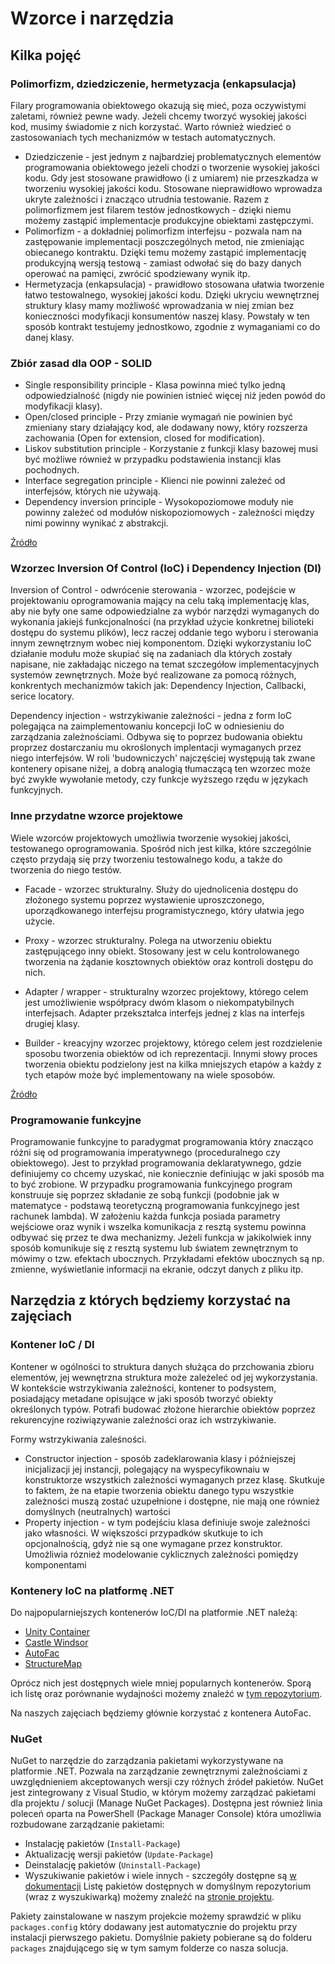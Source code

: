 # Wzorce i narzędzia

## Kilka pojęć

### Polimorfizm, dziedziczenie, hermetyzacja (enkapsulacja)

Filary programowania obiektowego okazują się mieć, poza oczywistymi zaletami, również pewne wady. Jeżeli chcemy tworzyć wysokiej jakości kod, musimy świadomie z nich korzystać.
Warto również wiedzieć o zastosowaniach tych mechanizmów w testach automatycznych.
* Dziedziczenie - jest jednym z najbardziej problematycznych elementów programowania obiektowego jeżeli chodzi o tworzenie wysokiej jakości kodu.
Gdy jest stosowane prawidłowo (i z umiarem) nie przeszkadza w tworzeniu wysokiej jakości kodu.
Stosowane nieprawidłowo wprowadza ukryte zależności i znacząco utrudnia testowanie. 
Razem z polimorfizmem jest filarem testów jednostkowych - dzięki niemu możemy zastąpić implementacje produkcyjne obiektami zastępczymi.
* Polimorfizm - a dokładniej polimorfizm interfejsu - pozwala nam na zastępowanie implementacji poszczególnych metod, nie zmieniając obiecanego kontraktu.
Dzięki temu możemy zastąpić implementację produkcyjną wersją testową - zamiast odwołać się do bazy danych operować na pamięci, zwrócić spodziewany wynik itp.
* Hermetyzacja (enkapsulacja) - prawidłowo stosowana ułatwia tworzenie łatwo testowalnego, wysokiej jakości kodu.
Dzięki ukryciu wewnętrznej struktury klasy mamy możliwość wprowadzania w niej zmian bez konieczności modyfikacji konsumentów naszej klasy.
Powstały w ten sposób kontrakt testujemy jednostkowo, zgodnie z wymaganiami co do danej klasy. 

### Zbiór zasad dla OOP - SOLID

* Single responsibility principle - Klasa powinna mieć tylko jedną odpowiedzialność (nigdy nie powinien istnieć więcej niż jeden powód do modyfikacji klasy).
* Open/closed principle - Przy zmianie wymagań nie powinien być zmieniany stary działający kod, ale dodawany nowy, który rozszerza zachowania (Open for extension, closed for modification).
* Liskov substitution principle - Korzystanie z funkcji klasy bazowej musi być możliwe również w przypadku podstawienia instancji klas pochodnych.
* Interface segregation principle - Klienci nie powinni zależeć od interfejsów, których nie używają.
* Dependency inversion principle - Wysokopoziomowe moduły nie powinny zależeć od modułów niskopoziomowych - zależności między nimi powinny wynikać z abstrakcji.

[Źródło](https://pl.wikipedia.org/wiki/Solid_(programowanie_obiektowe))

### Wzorzec Inversion Of Control (IoC) i Dependency Injection (DI)

Inversion of Control - odwrócenie sterowania - wzorzec, podejście w projektowaniu oprogramowania mający na celu taką implementację klas, aby nie były one same odpowiedzialne za wybór narzędzi wymaganych do wykonania jakiejś funkcjonalności (na przykład użycie konkretnej bilioteki dostępu do systemu plików), lecz raczej oddanie tego wyboru i sterowania innym zewnętrznym wobec niej komponentom. 
Dzięki wykorzystaniu IoC działanie modułu może skupiać się na zadaniach dla których zostały napisane, nie zakładając niczego na temat szczegółow implementacyjnych systemów zewnętrznych.
Może być realizowane za pomocą różnych, konkrentych mechanizmów takich jak: Dependency Injection, Callbacki, serice locatory.

Dependency injection - wstrzykiwanie zależności - jedna z form IoC polegająca na zaimplementowaniu koncepcji IoC w odniesieniu do zarządzania zależnościami. Odbywa się to poprzez budowania obiektu proprzez dostarczaniu mu okroślonych implentacji 
wymaganych przez niego interfejsów. W roli 'budowniczych' najczęściej występują tak zwane kontenery opisane niżej, a dobrą analogią tłumaczącą ten wzorzec może być zwykłe wywołanie metody, czy funkcje wyższego rzędu w językach funkcyjnych.

### Inne przydatne wzorce projektowe

Wiele wzorców projektowych umożliwia tworzenie wysokiej jakości, testowanego oprogramowania.
Spośród nich jest kilka, które szczególnie często przydają się przy tworzeniu testowalnego kodu, a także do tworzenia do niego testów.

* Facade - wzorzec strukturalny. Służy do ujednolicenia dostępu do złożonego systemu poprzez wystawienie uproszczonego, uporządkowanego interfejsu programistycznego, który ułatwia jego użycie.

* Proxy - wzorzec strukturalny. Polega na utworzeniu obiektu zastępującego inny obiekt. Stosowany jest w celu kontrolowanego tworzenia na żądanie kosztownych obiektów oraz kontroli dostępu do nich.

* Adapter / wrapper - strukturalny wzorzec projektowy, którego celem jest umożliwienie współpracy dwóm klasom o niekompatybilnych interfejsach. Adapter przekształca interfejs jednej z klas na interfejs drugiej klasy.

* Builder -  kreacyjny wzorzec projektowy, którego celem jest rozdzielenie sposobu tworzenia obiektów od ich reprezentacji. Innymi słowy proces tworzenia obiektu podzielony jest na kilka mniejszych etapów a każdy z tych etapów może być implementowany na wiele sposobów. 

[Źródło](https://pl.wikipedia.org)

### Programowanie funkcyjne

Programowanie funkcyjne to paradygmat programowania który znacząco różni się od programowania imperatywnego (proceduralnego czy obiektowego).
Jest to przykład programowania deklaratywnego, gdzie definiujemy co chcemy uzyskać, nie koniecznie definiując w jaki sposób ma to być zrobione.
W przypadku programowania funkcyjnego program konstruuje się poprzez składanie ze sobą funkcji (podobnie jak w matematyce - podstawą teoretyczną programowania funkcyjnego jest rachunek lambda).
W założeniu każda funkcja posiada parametry wejściowe oraz wynik i wszelka komunikacja z resztą systemu powinna odbywać się przez te dwa mechanizmy.
Jeżeli funkcja w jakikolwiek inny sposób komunikuje się z resztą systemu lub światem zewnętrznym to mówimy o tzw. efektach ubocznych.
Przykładami efektów ubocznych są np. zmienne, wyświetlanie informacji na ekranie, odczyt danych z pliku itp.

## Narzędzia z których będziemy korzystać na zajęciach

### Kontener IoC / DI

Kontener w ogólności to struktura danych służąca do przchowania zbioru elementów, jej wewnętrzna struktura może zależeleć od jej wykorzystania.
W kontekście wstrzykiwania zależności, kontener to podsystem, posiadający metadane opisujące w jaki sposób tworzyć obiekty określonych typów.
Potrafi budować złożone hierarchie obiektów poprzez rekurencyjne roziwiązywanie zaleźności oraz ich wstrzykiwanie.

Formy wstrzykiwania zaleśności.
* Constructor injection - sposób zadeklarowania klasy i późniejszej inicjalizacji jej instancji, polegający na wyspecyfikownaiu w konstruktorze wszystkich zależności wymaganych przez klasę.
Skutkuje to faktem, że na etapie tworzenia obiektu danego typu wszystkie zależności muszą zostać uzupełnione i dostępne, nie mają one również domyślnych (neutralnych) wartości 
* Property injection - w tym podejściu klasa definiuje swoje zależności jako własności. W większości przypadków skutkuje to ich opcjonalnością, gdyż nie są one wymagane przez konstruktor.
Umożliwia róznieź modelowanie cyklicznych zależności pomiędzy komponentami


### Kontenery IoC na platformę .NET

Do najpopularniejszych kontenerów IoC/DI na platformie .NET należą:
* [Unity Container](https://github.com/unitycontainer/unity)
* [Castle Windsor](https://github.com/castleproject/Windsor)
* [AutoFac](https://github.com/autofac/Autofac)
* [StructureMap](https://github.com/structuremap/structuremap)

Oprócz nich jest dostępnych wiele mniej popularnych kontenerów. Sporą ich listę oraz porównanie wydajności możemy znaleźć w [tym repozytorium](https://github.com/danielpalme/IocPerformance).

Na naszych zajęciach będziemy głównie korzystać z kontenera AutoFac.

### NuGet

NuGet to narzędzie do zarządzania pakietami wykorzystywane na platformie .NET.
Pozwala na zarządzanie zewnętrznymi zależnościami z uwzględnieniem akceptowanych wersji czy różnych źródeł pakietów.
NuGet jest zintegrowany z Visual Studio, w którym możemy zarządzać pakietami dla projektu / solucji (Manage NuGet Packages).
Dostępna jest również linia poleceń oparta na PowerShell (Package Manager Console) która umożliwia rozbudowane zarządzanie pakietami:
* Instalację pakietów (`Install-Package`)
* Aktualizację wersji pakietów (`Update-Package`)
* Deinstalację pakietów (`Uninstall-Package`)
* Wyszukiwanie pakietów i wiele innych - szczegóły dostępne są [w dokumentacji](http://docs.nuget.org/Consume/Package-Manager-Console-PowerShell-Reference)
Listę pakietów dostępnych w domyślnym repozytorium (wraz z wyszukiwarką) możemy znaleźć na [stronie projektu](https://www.nuget.org/).

Pakiety zainstalowane w naszym projekcie możemy sprawdzić w pliku `packages.config` który dodawany jest automatycznie do projektu przy instalacji pierwszego pakietu.
Domyślnie pakiety pobierane są do folderu `packages` znajdującego się w tym samym folderze co nasza solucja.
